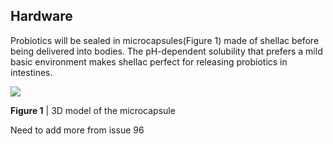 ## Hardware

Probiotics will be sealed in microcapsules(Figure 1) made of shellac
before being delivered into bodies. The pH-dependent solubility that prefers
a mild basic environment makes shellac perfect for releasing probiotics in intestines.

<img src="https://static.igem.wiki/teams/4161/wiki/hardware.png" />

**Figure 1** | 3D model of the microcapsule

Need to add more from issue 96
